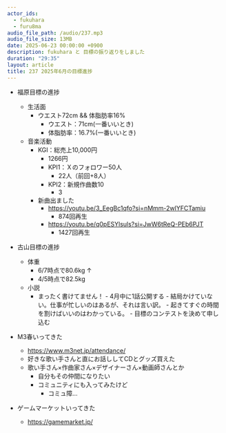 ```yaml
---
actor_ids:
  - fukuhara
  - furu8ma
audio_file_path: /audio/237.mp3
audio_file_size: 13MB
date: 2025-06-23 00:00:00 +0900
description: fukuhara と 目標の振り返りをしました
duration: "29:35"
layout: article
title: 237 2025年6月の目標進捗
---
```


- 福原目標の進捗
    - 生活面
        - ウエスト72cm && 体脂肪率16%
            - ウエスト：71cm(一番いいとき)
            - 体脂肪率：16.7%(一番いいとき)
    - 音楽活動
        - KGI：総売上10,000円
            - 1266円
            - KPI1：Ｘのフォロワー50人
                - 22人（前回+8人）
            - KPI2：新規作曲数10
                - 3
        - 新曲出ました
            - https://youtu.be/3_EegBc1qfo?si=nMmm-2wlYFCTamiu
                - 874回再生
            - https://youtu.be/q0pESYlsuls?si=JwW6tReQ-PEb6PJT
                - 1427回再生

- 古山目標の進捗
    - 体重
        - 6/7時点で80.6kg
            ↑
        - 4/5時点で82.5kg
    - 小説
        - まったく書けてません！
                - 4月中に1話公開する
                    - 結局かけていない。仕事が忙しいのはあるが、それは言い訳。
                        - 起きてすぐの時間を割けばいいのはわかっている。
                            - 目標のコンテストを決めて申し込む


- M3春いってきた
    - https://www.m3net.jp/attendance/
    - 好きな歌い手さんと直にお話ししてCDとグッズ買えた
    - 歌い手さん×作曲家さん×デザイナーさん×動画師さんとか
        - 自分もその仲間になりたい
        - コミュニティにも入ってみたけど
            - コミュ障…

- ゲームマーケットいってきた
    - https://gamemarket.jp/

